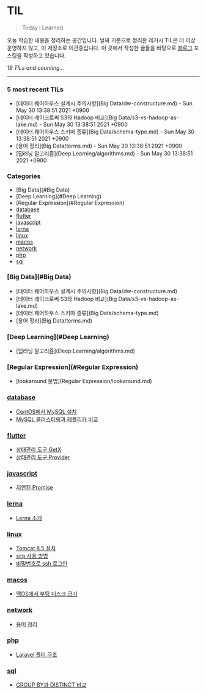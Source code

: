 # TIL
> Today I Learned

오늘 학습한 내용을 정리하는 공간입니다. 날짜 기준으로 정리한 레거시 TIL은 더 이상 운영하지 않고, 이 저장소로 이관중입니다. 이 곳에서 작성한 글들을 바탕으로 [블로그][1] 포스팅을 작성하고 있습니다.


_19 TILs and counting..._

---

### 5 most recent TILs

- [데이터 웨어하우스 설계시 주의사항](Big Data/dw-constructure.md) - Sun May 30 13:38:51 2021 +0900
- [데이터 레이크로써 S3와 Hadoop 비교](Big Data/s3-vs-hadoop-as-lake.md) - Sun May 30 13:38:51 2021 +0900
- [데이터 웨어하우스 스키마 종류](Big Data/schema-type.md) - Sun May 30 13:38:51 2021 +0900
- [용어 정리](Big Data/terms.md) - Sun May 30 13:38:51 2021 +0900
- [딥러닝 알고리즘](Deep Learning/algorithms.md) - Sun May 30 13:38:51 2021 +0900

### Categories

- [Big Data](#Big Data)
- [Deep Learning](#Deep Learning)
- [Regular Expression](#Regular Expression)
- [database](#database)
- [flutter](#flutter)
- [javascript](#javascript)
- [lerna](#lerna)
- [linux](#linux)
- [macos](#macos)
- [network](#network)
- [php](#php)
- [sql](#sql)

### [Big Data](#Big Data)
- [데이터 웨어하우스 설계시 주의사항](Big Data/dw-constructure.md)
- [데이터 레이크로써 S3와 Hadoop 비교](Big Data/s3-vs-hadoop-as-lake.md)
- [데이터 웨어하우스 스키마 종류](Big Data/schema-type.md)
- [용어 정리](Big Data/terms.md)

### [Deep Learning](#Deep Learning)
- [딥러닝 알고리즘](Deep Learning/algorithms.md)

### [Regular Expression](#Regular Expression)
- [lookaround 문법](Regular Expression/lookaround.md)

### [database](#database)
- [CentOS에서 MySQL 설치](database/installing-mysql.md)
- [MySQL 클러스터링과 레플리카 비교](database/mysql-cluster-vs-replica.md)

### [flutter](#flutter)
- [상태관리 도구 GetX](flutter/state-management-getx.md)
- [상태관리 도구 Provider](flutter/state-management-provider.md)

### [javascript](#javascript)
- [지연된 Promise](javascript/delaying-promise.md)

### [lerna](#lerna)
- [Lerna 소개](lerna/introduction.md)

### [linux](#linux)
- [Tomcat 8.5 설치](linux/install-tomcat.md)
- [scp 사용 방법](linux/scp-usage.md)
- [비밀번호로 ssh 로그인](linux/ssh-password-login.md)

### [macos](#macos)
- [맥OS에서 부팅 디스크 굽기](macos/booting-disc.md)

### [network](#network)
- [용어 정리](network/terms.md)

### [php](#php)
- [Laravel 폴더 구조](php/laravel-folder-structure.md)

### [sql](#sql)
- [GROUP BY과 DISTINCT 비교](sql/group-by-vs-distinct.md)

[1]: https://yangeok.github.io/

